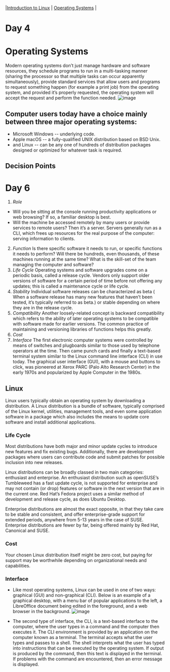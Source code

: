|[Introduction to Linux](Linux_1.md)  | [Operating Systems](Linux_2.md) |

# Day 4
# Operating Systems
Modern operating systems don’t just manage hardware and software resources, they schedule programs to run in a multi-tasking manner (sharing the processor so that multiple tasks can occur apparently simultaneously), provide standard services that allow users and programs to request something happen (for example a print job) from the operating system, and provided it’s properly requested, the operating system will accept the request and perform the function needed.
![image](https://ndg-content-dev.s3.amazonaws.com/media/images/linux-essentials-v2/LEv2_2_1.png)
## Computer users today have a choice mainly between three major operating systems: 
- Microsoft Windows -- underlying code.
- Apple macOS -- a fully-qualified UNIX distribution based on BSD Unix.
- and Linux --  can be any one of hundreds of distribution packages designed or optimized for whatever task is required.
##  Decision Points
# Day 6
1. *Role*
- Will you be sitting at the console running productivity applications or web browsing? If so, a familiar desktop is best.
- Will the machine be accessed remotely by many users or provide services to remote users? Then it’s a server.
Servers generally run as a CLI, which frees up resources for the real purpose of the computer: serving information to clients.
2. *Function*
Is there specific software it needs to run, or specific functions it needs to perform? Will there be hundreds, even thousands, of these machines running at the same time? What is the skill-set of the team managing the computer and software?
3. *Life Cycle*
Operating systems and software upgrades come on a periodic basis, called a release cycle.
Vendors only support older versions of software for a certain period of time before not offering any updates; this is called a maintenance cycle or life cycle.
4. ‌⁠​​⁠​*Stability*
Individual software releases can be characterized as beta ( When a software release has many new features that haven’t been tested, it’s typically referred to as beta.) or stable depending on where they are in the release cycle. 
5. *Compatibility*
Another loosely-related concept is backward compatibility which refers to the ability of later operating systems to be compatible with software made for earlier versions. 
 The common practice of maintaining and versioning libraries of functions helps this greatly.
6. *Cost*
7. *Interface*
The first electronic computer systems were controlled by means of switches and plugboards similar to those used by telephone operators at the time. Then came punch cards and finally a text-based terminal system similar to the Linux command line interface (CLI) in use today. The graphical user interface (GUI), with a mouse and buttons to click, was pioneered at Xerox PARC (Palo Alto Research Center) in the early 1970s and popularized by Apple Computer in the 1980s.
##  Linux
Linux users typically obtain an operating system by downloading a distribution. A Linux distribution is a bundle of software, typically comprised of the Linux kernel, utilities, management tools, and even some application software in a package which also includes the means to update core software and install additional applications.
### Life Cycle
Most distributions have both major and minor update cycles to introduce new features and fix existing bugs. Additionally, there are development packages where users can contribute code and submit patches for possible inclusion into new releases.

Linux distributions can be broadly classed in two main categories: enthusiast and enterprise. An enthusiast distribution such as openSUSE’s Tumbleweed has a fast update cycle, is not supported for enterprise and may not contain (or drop) features or software in the next version that are in the current one. Red Hat’s Fedora project uses a similar method of development and release cycle, as does Ubuntu Desktop.

Enterprise distributions are almost the exact opposite, in that they take care to be stable and consistent, and offer enterprise-grade support for extended periods, anywhere from 5-13 years in the case of SUSE. Enterprise distributions are fewer by far, being offered mainly by Red Hat, Canonical and SUSE.
### Cost
Your chosen Linux distribution itself might be zero cost, but paying for support may be worthwhile depending on organizational needs and capabilities.
### Interface
- Like most operating systems, Linux can be used in one of two ways: graphical (GUI) and non-graphical (CLI). Below is an example of a graphical desktop, with a menu bar of popular applications to the left, a LibreOffice document being edited in the foreground, and a web browser in the background.
![image](https://ndg-content-dev.s3.amazonaws.com/media/images/linux-essentials-v2/LEv2_2_2.png)

- The second type of interface, the CLI, is a text-based interface to the computer, where the user types in a command and the computer then executes it. The CLI environment is provided by an application on the computer known as a terminal. ‌⁠​⁠​The terminal accepts what the user types and passes to a shell. The shell interprets what the user has typed into instructions that can be executed by the operating system. If output is produced by the command, then this text is displayed in the terminal. If problems with the command are encountered, then an error message is displayed.

